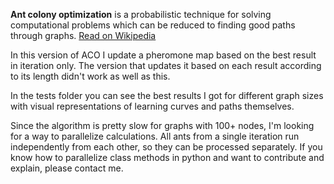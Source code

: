 **Ant colony optimization** is a probabilistic technique for solving computational problems which can be reduced to finding good paths through graphs. 
[Read on Wikipedia](https://en.wikipedia.org/wiki/Ant_colony_optimization_algorithms)

In this version of ACO I update a pheromone map based on the best result in iteration only. The version that updates it based on each result  according to its length didn't work as well as this. 

In the tests folder you can see the best results I got for different graph sizes with visual representations of learning curves and paths themselves.

Since the algorithm is pretty slow for graphs with 100+ nodes, I'm looking for a way to parallelize calculations. All ants from a single iteration run independently from each other, so they can be processed separately. If you know how to parallelize class methods in python and want to contribute and explain, please contact me.
